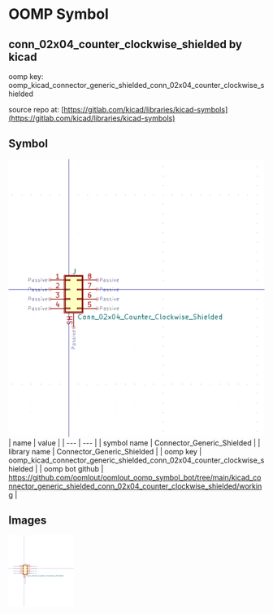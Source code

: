 # OOMP Symbol  
## conn_02x04_counter_clockwise_shielded  by kicad  
  
oomp key: oomp_kicad_connector_generic_shielded_conn_02x04_counter_clockwise_shielded  
  
source repo at: [https://gitlab.com/kicad/libraries/kicad-symbols](https://gitlab.com/kicad/libraries/kicad-symbols)  
## Symbol  
  
[![working.png](working_600.png)](working.png)  
| name | value | 
| --- | --- | 
| symbol name | Connector_Generic_Shielded | 
| library name | Connector_Generic_Shielded | 
| oomp key | oomp_kicad_connector_generic_shielded_conn_02x04_counter_clockwise_shielded | 
| oomp bot github | https://github.com/oomlout/oomlout_oomp_symbol_bot/tree/main/kicad_connector_generic_shielded_conn_02x04_counter_clockwise_shielded/working | 
## Images  
  
[![working.png](working_140.png)](working.png)  
